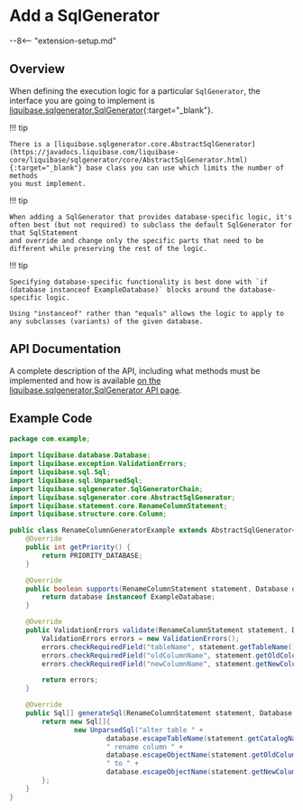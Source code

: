 # Add a SqlGenerator

--8<-- "extension-setup.md"

## Overview

When defining the execution logic for a particular `SqlGenerator`, the interface you are going to implement is [liquibase.sqlgenerator.SqlGenerator](https://javadocs.liquibase.com/liquibase-core/liquibase/sqlgenerator/SqlGenerator.html){:target="_blank"}.

!!! tip

    There is a [liquibase.sqlgenerator.core.AbstractSqlGenerator](https://javadocs.liquibase.com/liquibase-core/liquibase/sqlgenerator/core/AbstractSqlGenerator.html){:target="_blank"} base class you can use which limits the number of methods
    you must implement.

!!! tip

    When adding a SqlGenerator that provides database-specific logic, it's often best (but not required) to subclass the default SqlGenerator for that SqlStatement
    and override and change only the specific parts that need to be different while preserving the rest of the logic. 


!!! tip

    Specifying database-specific functionality is best done with `if (database instanceof ExampleDatabase)` blocks around the database-specific logic. 

    Using "instanceof" rather than "equals" allows the logic to apply to any subclasses (variants) of the given database.

## API Documentation

A complete description of the API, including what methods must be implemented and how is available [on the liquibase.sqlgenerator.SqlGenerator API page](../../code/api/sqlgenerator-sqlgenerator.md).

## Example Code

```java
package com.example;

import liquibase.database.Database;
import liquibase.exception.ValidationErrors;
import liquibase.sql.Sql;
import liquibase.sql.UnparsedSql;
import liquibase.sqlgenerator.SqlGeneratorChain;
import liquibase.sqlgenerator.core.AbstractSqlGenerator;
import liquibase.statement.core.RenameColumnStatement;
import liquibase.structure.core.Column;

public class RenameColumnGeneratorExample extends AbstractSqlGenerator<RenameColumnStatement> {
    @Override
    public int getPriority() {
        return PRIORITY_DATABASE;
    }

    @Override
    public boolean supports(RenameColumnStatement statement, Database database) {
        return database instanceof ExampleDatabase;
    }

    @Override
    public ValidationErrors validate(RenameColumnStatement statement, Database database, SqlGeneratorChain sqlGeneratorChain) {
        ValidationErrors errors = new ValidationErrors();
        errors.checkRequiredField("tableName", statement.getTableName());
        errors.checkRequiredField("oldColumnName", statement.getOldColumnName());
        errors.checkRequiredField("newColumnName", statement.getNewColumnName());

        return errors;
    }

    @Override
    public Sql[] generateSql(RenameColumnStatement statement, Database database, SqlGeneratorChain sqlGeneratorChain) {
        return new Sql[]{
                new UnparsedSql("alter table " +
                        database.escapeTableName(statement.getCatalogName(), statement.getSchemaName(), statement.getTableName()) +
                        " rename column " +
                        database.escapeObjectName(statement.getOldColumnName(), Column.class) +
                        " to " +
                        database.escapeObjectName(statement.getNewColumnName(), Column.class))
        };
    }
}
```
